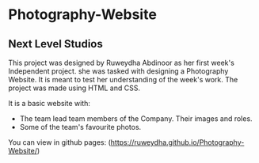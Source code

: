 # Photography-Website
## Next Level Studios
This project was designed by Ruweydha Abdinoor as her first week's Independent project. she was tasked with designing a Photography Website. It is meant to test her understanding of the week's work.
The project was made using HTML and CSS.  

It is a basic website with:
* The team lead team members of the Company. Their images and roles.
* Some of the team's favourite photos.

You can view in github pages: (https://ruweydha.github.io/Photography-Website/)


